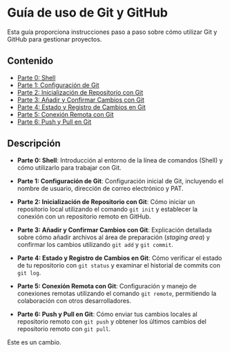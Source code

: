 # Guía de uso de Git y GitHub

Esta guía proporciona instrucciones paso a paso sobre cómo utilizar Git y GitHub para gestionar proyectos.

## Contenido

- [Parte 0: Shell](Parte0_shell.md)
- [Parte 1: Configuración de Git](Parte1_git_config.md)
- [Parte 2: Inicialización de Repositorio con Git](Parte2_git_init.md)
- [Parte 3: Añadir y Confirmar Cambios con Git](Parte3_git_add_commit.md)
- [Parte 4: Estado y Registro de Cambios en Git](Parte4_git_status_log.md)
- [Parte 5: Conexión Remota con Git](Parte5_git_remote.md)
- [Parte 6: Push y Pull en Git](Parte6_git_push_pull.md)

## Descripción

- **Parte 0: Shell**: Introducción al entorno de la línea de comandos (Shell) y cómo utilizarlo para trabajar con Git.

- **Parte 1: Configuración de Git**: Configuración inicial de Git, incluyendo el nombre de usuario, dirección de correo electrónico y PAT.

- **Parte 2: Inicialización de Repositorio con Git**: Cómo iniciar un repositorio local utilizando el comando `git init` y establecer la conexión con un repositorio remoto en GitHub.

- **Parte 3: Añadir y Confirmar Cambios con Git**: Explicación detallada sobre cómo añadir archivos al área de preparación (*staging area*) y confirmar los cambios utilizando `git add` y `git commit`.

- **Parte 4: Estado y Registro de Cambios en Git**: Cómo verificar el estado de tu repositorio con `git status` y examinar el historial de commits con `git log`.

- **Parte 5: Conexión Remota con Git**: Configuración y manejo de conexiones remotas utilizando el comando `git remote`, permitiendo la colaboración con otros desarrolladores.

- **Parte 6: Push y Pull en Git**: Cómo enviar tus cambios locales al repositorio remoto con `git push` y obtener los últimos cambios del repositorio remoto con `git pull`.

Este es un cambio.
